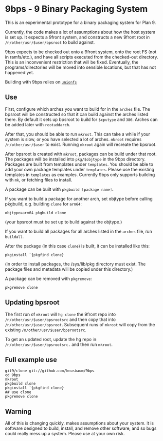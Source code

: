 # 9bps - 9 Binary Packaging System

This is an experimental prototype for a binary packaging system for Plan 9.

Currently, the code makes a lot of assumptions about how the host system is set up.
It expects a 9front system, and constructs a new 9front root in `/n/other/usr/$user/bpsroot` to build against.

9bps expects to be checked out onto a 9front system, onto the root FS (not in ramfs/etc.), and have all scripts executed from the checked-out directory. This is an inconvenient restriction that will be fixed. Eventually, the programs/directories will be moved into sensible locations, but that has not happened yet.

Building with 9bps relies on [`unionfs`](http://code.a-b.xyz/unionfs)

## Use

First, configure which arches you want to build for in the `arches` file.
The bpsroot will be constructed so that it can build against the arches listed there. By default it
sets up bpsroot to build for `$cputype` and `386`. Arches can be added later with `rootaddarch`.

After that, you should be able to run `mkroot`. This can take a while if your system is slow, or you
have selected a lot of arches. `mkroot` requires `/n/other/usr/$user` to exist. Running `mkroot` again
will recreate the bpsroot.

After bpsroot is created with `mkroot`, packages can be build under that root. The packages will
be installed into `pkg/$objtype` in the 9bps directory. Packages are built from templates under `templates`.
You should be able to add your own package templates under `templates`. Please use the existing templates in `templates` as examples. Currently 9bps only supports building with `mk`, or fetching files to install.

A package can be built with `pkgbuild [package name]`.

If you want to build a package for another arch, set objtype before calling pkgbuild, e.g. building `clone` for `arm64`:
```
objtype=arm64 pkgbuild clone
```
(your bpsroot must be set up to build against the objtype.)

If you want to build all packages for all arches listed in the `arches` file, run `buildall`.

After the package (in this case `clone`) is built, it can be installed like this:
```
pkginstall `{pkgfind clone}
```
(in order to install packages, the /sys/lib/pkg directory must exist. The package files and metadata will be copied under this directory.)

A package can be removed with `pkgremove`:
```
pkgremove clone
```

## Updating bpsroot

The first run of `mkroot` will `hg clone` the 9front repo into `/n/other/usr/$user/bpsrootsrc`
and then copy that into `/n/other/usr/$user/bpsroot`. Subsequent runs of `mkroot` will copy from the
existing `/n/other/usr/$user/bpsrootsrc`.

To get an updated root, update the hg repo in `/n/other/usr/$user/bpsrootsrc.` and then run `mkroot`.

## Full example use
```
git9/clone git://github.com/knusbaum/9bps
cd 9bps
mkroot
pkgbuild clone
pkginstall `{pkgfind clone}
## use clone
pkgremove clone
```

## Warning
All of this is changing quickly, makes assumptions about your system. It is software designed to build, install, and remove other software, and so bugs could really mess up a system. Please use at your own risk.

